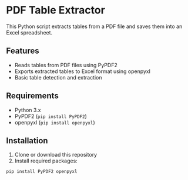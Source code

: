 # PDF Table Extractor

This Python script extracts tables from a PDF file and saves them into an Excel spreadsheet.

## Features
- Reads tables from PDF files using PyPDF2
- Exports extracted tables to Excel format using openpyxl
- Basic table detection and extraction

## Requirements
- Python 3.x
- PyPDF2 (`pip install PyPDF2`)
- openpyxl (`pip install openpyxl`)

## Installation
1. Clone or download this repository
2. Install required packages:
```bash
pip install PyPDF2 openpyxl
